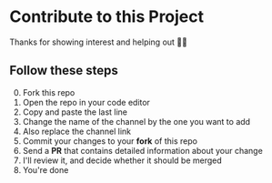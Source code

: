 # Contribute to this Project

Thanks for showing interest and helping out 🤙🏾

## Follow these steps

0. Fork this repo
1. Open the repo in your code editor
2. Copy and paste the last line
3. Change the name of the channel by the one you want to add
4. Also replace the channel link
5. Commit your changes to your **fork** of this repo
6. Send a **PR** that contains detailed information about your change
7. I'll review it, and decide whether it should be merged
8. You're done
